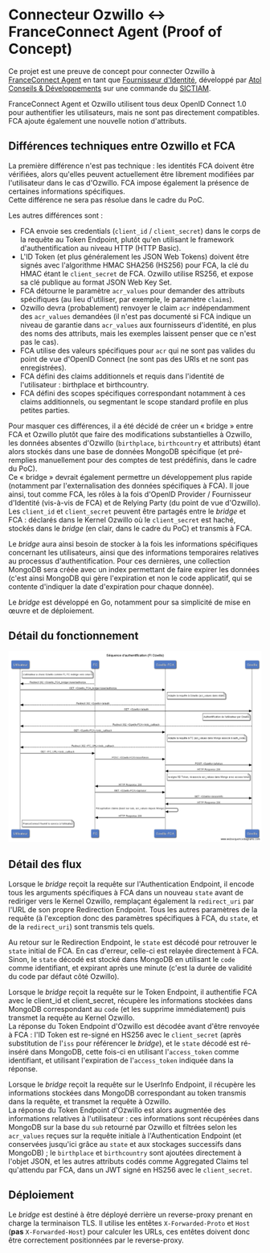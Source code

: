 Connecteur Ozwillo ↔ FranceConnect Agent (Proof of Concept)
===========================================================

Ce projet est une preuve de concept pour connecter Ozwillo à [FranceConnect Agent][FCA] en tant que [Fournisseur d'Identité][FCA-FI], développé par [Atol Conseils & Développements](https://www.atolcd.com/) sur une commande du [SICTIAM](http://www.sictiam.fr/).

FranceConnect Agent et Ozwillo utilisent tous deux OpenID Connect 1.0 pour authentifier les utilisateurs, mais ne sont pas directement compatibles.  
FCA ajoute également une nouvelle notion d'attributs.

Différences techniques entre Ozwillo et FCA
-------------------------------------------
La première différence n'est pas technique : les identités FCA doivent être vérifiées, alors qu'elles peuvent actuellement être librement modifiées par l'utilisateur dans le cas d'Ozwillo. FCA impose également la présence de certaines informations spécifiques.  
Cette différence ne sera pas résolue dans le cadre du PoC.

Les autres différences sont :
 * FCA envoie ses credentials (`client_id` / `client_secret`) dans le corps de la requête au Token Endpoint, plutôt qu'en utilisant le framework d'authentification au niveau HTTP (HTTP Basic).
 * L'ID Token (et plus généralement les JSON Web Tokens) doivent être signés avec l'algorithme HMAC SHA256 (HS256) pour FCA, la clé du HMAC étant le `client_secret` de FCA. Ozwillo utilise RS256, et expose sa clé publique au format JSON Web Key Set.
 * FCA détourne le paramètre `acr_values` pour demander des attributs spécifiques (au lieu d'utiliser, par exemple, le paramètre `claims`).
 * Ozwillo devra (probablement) renvoyer le claim `acr` indépendamment des `acr_values` demandées (il n'est pas documenté si FCA indique un niveau de garantie dans `acr_values` aux fournisseurs d'identité, en plus des noms des attributs, mais les exemples laissent penser que ce n'est pas le cas).
 * FCA utilise des valeurs spécifiques pour `acr` qui ne sont pas valides du point de vue d'OpenID Connect (ne sont pas des URIs et ne sont pas enregistrées).
 * FCA défini des claims additionnels et requis dans l'identité de l'utilisateur : birthplace et birthcountry.
 * FCA défini des scopes spécifiques correspondant notamment à ces claims additionnels, ou segmentant le scope standard profile en plus petites parties.

Pour masquer ces différences, il a été décidé de créer un « bridge » entre FCA et Ozwillo plutôt que faire des modifications substantielles à Ozwillo, les données absentes d'Ozwillo (`birthplace`, `birthcountry` et attributs) étant alors stockés dans une base de données MongoDB spécifique (et pré-remplies manuellement pour des comptes de test prédéfinis, dans le cadre du PoC).  
Ce « bridge » devrait également permettre un développement plus rapide (notamment par l'externalisation des données spécifiques à FCA). Il joue ainsi, tout comme FCA, les rôles à la fois d'OpenID Provider / Fournisseur d'Identité (vis-à-vis de FCA) et de Relying Party (du point de vue d'Ozwillo).  
Les `client_id` et `client_secret` peuvent être partagés entre le _bridge_ et FCA : déclarés dans le Kernel Ozwillo où le `client_secret` est haché, stockés dans le _bridge_ (en clair, dans le cadre du PoC) et transmis à FCA.

Le _bridge_ aura ainsi besoin de stocker à la fois les informations spécifiques concernant les utilisateurs, ainsi que des informations temporaires relatives au processus d'authentification. Pour ces dernières, une collection MongoDB sera créée avec un index permettant de faire expirer les données (c'est ainsi MongoDB qui gère l'expiration et non le code applicatif, qui se contente d'indiquer la date d'expiration pour chaque donnée).

Le _bridge_ est développé en Go, notamment pour sa simplicité de mise en œuvre et de déploiement.

Détail du fonctionnement
------------------------

![Diagramme de séquence](sequencediagram.png)

Détail des flux
---------------

Lorsque le _bridge_ reçoit la requête sur l'Authentication Endpoint, il encode tous les arguments spécifiques à FCA dans un nouveau `state` avant de rediriger vers le Kernel Ozwillo, remplaçant également la `redirect_uri` par l'URL de son propre Redirection Endpoint. Tous les autres paramètres de la requête (à l'exception donc des paramètres spécifiques à FCA, du `state`, et de la `redirect_uri`) sont transmis tels quels.

Au retour sur le Redirection Endpoint, le `state` est décodé pour retrouver le `state` initial de FCA. En cas d'erreur, celle-ci est relayée directement à FCA. Sinon, le `state` décodé est stocké dans MongoDB en utilisant le `code` comme identifiant, et expirant après une minute (c'est la durée de validité du code par défaut côté Ozwillo).

Lorsque le _bridge_ reçoit la requête sur le Token Endpoint, il authentifie FCA avec le client_id et client_secret, récupère les informations stockées dans MongoDB correspondant au `code` (et les supprime immédiatement) puis transmet la requête au Kernel Ozwillo.  
La réponse du Token Endpoint d'Ozwillo est décodée avant d'être renvoyée à FCA : l'ID Token est re-signé en HS256 avec le `client_secret` (après substitution de l'`iss` pour référencer le _bridge_), et le `state` décodé est ré-inséré dans MongoDB, cette fois-ci en utilisant l'`access_token` comme identifiant, et utilisant l'expiration de l'`access_token` indiquée dans la réponse.

Lorsque le _bridge_ reçoit la requête sur le UserInfo Endpoint, il récupère les informations stockées dans MongoDB correspondant au token transmis dans la requête, et transmet la requête à Ozwillo.  
La réponse du Token Endpoint d'Ozwillo est alors augmentée des informations relatives à l'utilisateur : ces informations sont récupérées dans MongoDB sur la base du `sub` retourné par Ozwillo et filtrées selon les `acr_values` reçues sur la requête initiale à l'Authentication Endpoint (et conservées jusqu'ici grâce au `state` et aux stockages successifs dans MongoDB) ; le `birthplace` et `birthcountry` sont ajoutées directement à l'objet JSON, et les autres attributs codés comme Aggregated Claims tel qu'attendu par FCA, dans un JWT signé en HS256 avec le `client_secret`.

Déploiement
-----------

Le _bridge_ est destiné à être déployé derrière un reverse-proxy prenant en charge la terminaison TLS. Il utilise les entêtes `X-Forwarded-Proto` et `Host` (**pas** `X-Forwarded-Host`) pour calculer les URLs, ces entêtes doivent donc être correctement positionnées par le reverse-proxy.

[FCA]: https://fcagentdevelopers.integ01.dev-franceconnect.fr/
[FCA-FI]: https://fcagentdevelopers.integ01.dev-franceconnect.fr/fournisseur-identite
